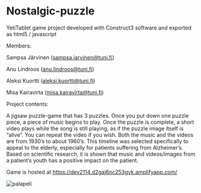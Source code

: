 # Nostalgic-puzzle

YetiTablet game project developed with Construct3 software and exported as html5 / javascript

Members:  

Sampsa Järvinen (sampsa.jarvinen@tuni.fi) 

Anu Lindroos (anu.lindroos@tuni.fi) 

Aleksi Kuortti (aleksi.kuortti@tuni.fi) 

Misa Kairavirta (misa.kairavirta@tuni.fi) 


Project contents:  

A jigsaw puzzle-game that has 3 puzzles. Once you put down one puzzle piece, a piece of music begins to play. Once the puzzle is complete, a short video plays while the song is still playing, as if the puzzle image itself is “alive”. You can repeat the video if you wish. Both the music and the videos are from 1930’s to about 1960’s. This timeline was selected specifically to appeal to the elderly, especially for patients suffering from Alzheimer’s. Based on scientific research, it is shown that music and videos/images from a patient’s youth has a positive impact on the patient.

Game is hosted at https://dev2114.d2gaj6nc253gvk.amplifyapp.com/

![palapeli](https://user-images.githubusercontent.com/47208771/214530278-56b4000c-cfdb-4cdd-8617-36ffa758e348.jpg)
